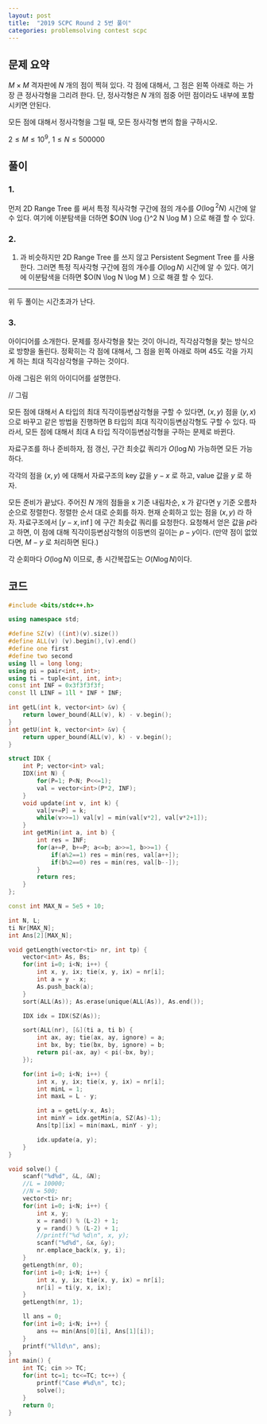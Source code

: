 ```yaml
---
layout: post
title:  "2019 SCPC Round 2 5번 풀이"
categories: problemsolving contest scpc
---
```


## 문제 요약
$M \times M$ 격자판에 $N$ 개의 점이 찍혀 있다. 각 점에 대해서, 그 점은 왼쪽 아래로 하는 가장 큰 정사각형을 그리려 한다.
단, 정사각형은 $N$ 개의 점중 어떤 점이라도 내부에 포함시키면 안된다.

모든 점에 대해서 정사각형을 그릴 때, 모든 정사각형 변의 합을 구하시오.

$2 \le M \le 10^9$, $1 \le N \le 500000$

## 풀이
### 1.
먼저 2D Range Tree 를 써서 특정 직사각형 구간에 점의 개수를 $O(\log {}^2 N)$ 시간에 알 수 있다. 
여기에 이분탐색을 더하면 $O(N \log {}^2 N \log M ) 으로 해결 할 수 있다.

### 2.
1. 과 비슷하지만 2D Range Tree 를 쓰지 않고 Persistent Segment Tree 를 사용한다. 
그러면 특정 직사각형 구간에 점의 개수를 $O(\log N)$ 시간에 알 수 있다. 
여기에 이분탐색을 더하면 $O(N \log N \log M ) 으로 해결 할 수 있다.

------------------------------------
위 두 풀이는 시간초과가 난다.

### 3.
아이디어를 소개한다. 문제를 정사각형을 찾는 것이 아니라, 직각삼각형을 찾는 방식으로 방향을 돌린다.
정확히는 각 점에 대해서, 그 점을 왼쪽 아래로 하며 45도 각을 가지게 하는 최대 직각삼각형을 구하는 것이다.

아래 그림은 위의 아이디어를 설명한다.

// 그림

모든 점에 대해서 A 타입의 최대 직각이등변삼각형을 구할 수 있다면, $(x, y)$ 점을 $(y, x)$ 으로 바꾸고 같은 방법을 진행하면 
B 타입의 최대 직각이등변삼각형도 구할 수 있다. 따라서, 모든 점에 대해서 최대 A 타입 직각이등변삼각형을 구하는 문제로 바뀐다.

자료구조를 하나 준비하자, 점 갱신, 구간 최솟값 쿼리가 $O(\log N)$ 가능하면 모든 가능하다.

각각의 점을 $(x, y)$ 에 대해서 자료구조의 key 값을 $y-x$ 로 하고, value 값을 $y$ 로 하자.


모든 준비가 끝났다. 주어진 $N$ 개의 점들을 x 기준 내림차순, x 가 같다면 y 기준 오름차순으로 정렬한다.
정렬한 순서 대로 순회를 하자. 현재 순회하고 있는 점을 $(x, y)$ 라 하자.
자료구조에서 $[y-x, \inf]$ 에 구간 최솟값 쿼리를 요청한다. 요청해서 얻은 값을 $p$라고 하면,
이 점에 대해 직각이등변삼각형의 이등변의 길이는 $p-y$이다. (만약 점이 없었다면, $M-y$ 로 처리하면 된다.)

각 순회마다 $O(\log N)$ 이므로, 총 시간복잡도는 $O(N \log N)$이다.

## 코드
```cpp
#include <bits/stdc++.h>

using namespace std;

#define SZ(v) ((int)(v).size())
#define ALL(v) (v).begin(),(v).end()
#define one first
#define two second
using ll = long long;
using pi = pair<int, int>;
using ti = tuple<int, int, int>;
const int INF = 0x3f3f3f3f;
const ll LINF = 1ll * INF * INF;

int getL(int k, vector<int> &v) {
	return lower_bound(ALL(v), k) - v.begin();
}
int getU(int k, vector<int> &v) {
	return upper_bound(ALL(v), k) - v.begin();
}

struct IDX {
	int P; vector<int> val;
	IDX(int N) {
		for(P=1; P<N; P<<=1);
		val = vector<int>(P*2, INF);
	}
	void update(int v, int k) {
		val[v+=P] = k;
		while(v>>=1) val[v] = min(val[v*2], val[v*2+1]);
	}
	int getMin(int a, int b) {
		int res = INF;
		for(a+=P, b+=P; a<=b; a>>=1, b>>=1) {
			if(a%2==1) res = min(res, val[a++]);
			if(b%2==0) res = min(res, val[b--]);
		}
		return res;
	}
};

const int MAX_N = 5e5 + 10;

int N, L;
ti Nr[MAX_N];
int Ans[2][MAX_N];

void getLength(vector<ti> nr, int tp) {
	vector<int> As, Bs;
	for(int i=0; i<N; i++) {
		int x, y, ix; tie(x, y, ix) = nr[i];
		int a = y - x;
		As.push_back(a);
	}
	sort(ALL(As)); As.erase(unique(ALL(As)), As.end());

	IDX idx = IDX(SZ(As));

	sort(ALL(nr), [&](ti a, ti b) {
		int ax, ay; tie(ax, ay, ignore) = a;
		int bx, by; tie(bx, by, ignore) = b;
		return pi(-ax, ay) < pi(-bx, by);
	});

	for(int i=0; i<N; i++) {
		int x, y, ix; tie(x, y, ix) = nr[i];
		int minL = 1;
		int maxL = L - y;

		int a = getL(y-x, As);
		int minY = idx.getMin(a, SZ(As)-1);
		Ans[tp][ix] = min(maxL, minY - y);

		idx.update(a, y);
	}
}

void solve() {
	scanf("%d%d", &L, &N);
	//L = 10000;
	//N = 500;
	vector<ti> nr;
	for(int i=0; i<N; i++) {
		int x, y; 
		x = rand() % (L-2) + 1;
		y = rand() % (L-2) + 1;
		//printf("%d %d\n", x, y);
		scanf("%d%d", &x, &y);
		nr.emplace_back(x, y, i);
	}
	getLength(nr, 0);
	for(int i=0; i<N; i++) {
		int x, y, ix; tie(x, y, ix) = nr[i];
		nr[i] = ti(y, x, ix);
	}
	getLength(nr, 1);

	ll ans = 0;
	for(int i=0; i<N; i++) {
		ans += min(Ans[0][i], Ans[1][i]);
	}
	printf("%lld\n", ans);
}
int main() {
	int TC; cin >> TC;
	for(int tc=1; tc<=TC; tc++) {
		printf("Case #%d\n", tc);
		solve();
	}
	return 0;
}
```
